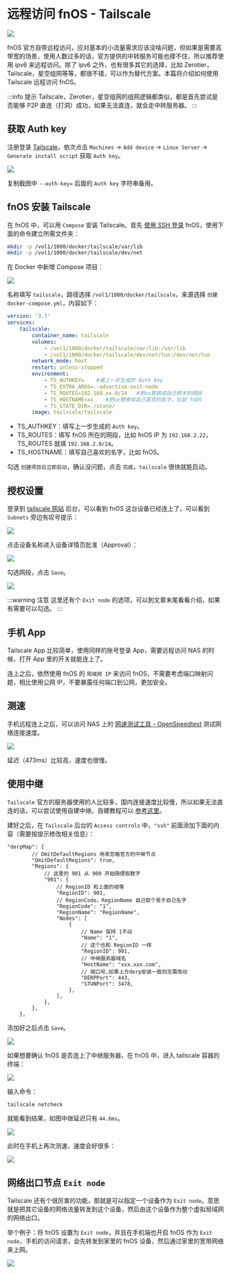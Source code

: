 # 远程访问 fnOS - Tailscale

![](https://img.slarker.me/wiki/202409112116836.jpg)

fnOS 官方自带远程访问，应对基本的小流量需求应该没啥问题，但如果是需要高带宽的场景，使用人数过多的话，官方提供的中转服务可能也撑不住，所以推荐使用 ipv6 来远程访问。除了 ipv6 之外，也有很多其它的选择，比如 Zerotier，Tailscale，星空组网等等，都很不错，可以作为替代方案。本篇将介绍如何使用 Tailscale 远程访问 fnOS。

:::info 提示
Tailscale，Zerotier，星空组网的组网逻辑都类似，都是首先尝试是否能够 P2P 直连（打洞）成功，如果无法直连，就会走中转服务器。
:::

## 获取 Auth key

注册登录 [Tailscale](https://tailscale.com/)，依次点击 `Machines` -> `Add device` -> `Linux Server` -> `Generate install script` 获取 `Auth key`。

![](https://img.slarker.me/wiki/202409111605371.png)

复制截图中 `--auth-key=` 后面的 `Auth key` 字符串备用。

## fnOS 安装 Tailscale

在 fnOS 中，可以用 `Compose` 安装 Tailscale。首先 [使用 SSH 登录](/fnos/ssh.md) fnOS，使用下面的命令建立所需文件夹：

```sh
mkdir -p /vol1/1000/docker/tailscale/var/lib
mkdir -p /vol1/1000/docker/tailscale/dev/net
```

在 Docker 中新增 Compose 项目：

![](https://img.slarker.me/wiki/202409111638034.png)

名称填写 `tailscale`，路径选择 `/vol1/1000/docker/tailscale`，来源选择 `创建 docker-compose.yml`，内容如下：

```yml
version: '3.7'
services:
    tailscale:
        container_name: tailscale
        volumes:
            - /vol1/1000/docker/tailscale/var/lib:/var/lib
            - /vol1/1000/docker/tailscale/dev/net/tun:/dev/net/tun
        network_mode: host
        restart: unless-stopped
        environment:
            - TS_AUTHKEY=    #填上一步生成的 Auth key
            - TS_EXTRA_ARGS=--advertise-exit-node
            - TS_ROUTES=192.168.xx.0/24   #把xx替换成自己网关的网段
            - TS_HOSTNAME=xx    #把xx替换成自己喜欢的名字，比如 fnOS
            - TS_STATE_DIR=./state/
        image: tailscale/tailscale
```

- TS_AUTHKEY：填写上一步生成的 `Auth key`。
- TS_ROUTES：填写 fnOS 所在的网段，比如 fnOS IP 为 `192.168.2.22`，TS_ROUTES 就填 `192.168.2.0/24`。
- TS_HOSTNAME：填写自己喜欢的名字，比如 fnOS。

勾选 `创建项目后立即启动`，确认没问题，点击 `完成`，`tailscale` 很快就能启动。

## 授权设置

登录到 [tailscale 网站](https://login.tailscale.com/) 后台，可以看到 fnOS 这台设备已经连上了，可以看到 `Subnets` 旁边有叹号提示：

![](https://img.slarker.me/wiki/202409111648080.png)

点击设备名称进入设备详情页批准（Approval）：

![](https://img.slarker.me/wiki/202409111651655.png)

勾选网段，点击 `Save`。

![](https://img.slarker.me/wiki/202409111649891.png)

:::warning 注意
这里还有个 `Exit node` 的选项，可以到文章末尾看看介绍，如果有需要可以勾选。
:::

## 手机 App

Tailscale App 比较简单，使用同样的账号登录 App，需要远程访问 NAS 的时候，打开 App 里的开关就能连上了。

连上之后，依然使用 fnOS 的 `局域网 IP` 来访问 fnOS，不需要考虑端口映射问题，相比使用公网 IP，不要暴露任何端口到公网，更加安全。

## 测速

手机远程连上之后，可以访问 NAS 上的 [网速测试工具 - OpenSpeedtest](/fnos/speedtest.md) 测试网络连接速度。

![](https://img.slarker.me/wiki/202409111746274.jpg)

延迟（473ms）比较高，速度也很慢。

## 使用中继

`Tailscale` 官方的服务器使用的人比较多，国内连接速度比较慢，所以如果无法直连的话，可以尝试使用自建中继。自建教程可以 [参考这里](https://cqjn.cc/archives/1719844788120)。

建好之后，在 `Tailscale` 后台的 `Access controls` 中，`"ssh"` 前面添加下面的内容（需要按提示修改相关信息）：

```
"derpMap": {
		// OmitDefaultRegions 用来忽略官方的中继节点
		"OmitDefaultRegions": true,
		"Regions": {
			// 这里的 901 从 900 开始随便取数字
			"901": {
				// RegionID 和上面的相等
				"RegionID": 901,
				// RegionCode，RegionName 自己取个易于自己名字
				"RegionCode": "1",
				"RegionName": "RegionName",
				"Nodes": [
					{
						// Name 保持 1不动
						"Name": "1",
						// 这个也和 RegionID 一样
						"RegionID": 901,
						// 中继服务器域名
						"HostName": "xxx.xxx.com",
						// 端口号,如果上方derp安装一致则无需改动
						"DERPPort": 443,
						"STUNPort": 3478,
					},
				],
			},
		},
	},
```

添加好之后点击 `Save`。

![](https://img.slarker.me/wiki/202409111723252.png)

如果想要确认 fnOS 是否连上了中继服务器，在 fnOS 中，进入 tailscale 容器的终端：

![](https://img.slarker.me/wiki/202409111727552.png)

输入命令：

```sh
tailscale netcheck
```

就能看到结果，如图中继延迟只有 `44.6ms`。

![](https://img.slarker.me/wiki/202409111731691.png)

此时在手机上再次测速，速度会好很多：

![](https://img.slarker.me/wiki/202409111747412.jpg)

## 网络出口节点 `Exit node`

Tailscale 还有个很厉害的功能，那就是可以指定一个设备作为 `Exit node`。意思就是把其它设备的网络流量转发到这个设备，然后由这个设备作为整个虚拟局域网的网络出口。

举个例子：将 fnOS 设置为 `Exit node`，并且在手机端也开启 fnOS 作为 `Exit node`，手机的访问请求，会先转发到家里的 fnOS 设备，然后通过家里的宽带网络来上网。

![](https://img.slarker.me/wiki/202409111753183.png)